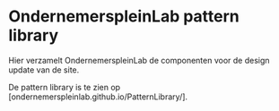 # OndernemerspleinLab pattern library

Hier verzamelt OndernemerspleinLab de componenten voor de design update van de site.

De pattern library is te zien op [ondernemerspleinlab.github.io/PatternLibrary/].